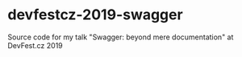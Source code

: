 # devfestcz-2019-swagger
Source code for my talk "Swagger: beyond mere documentation" at DevFest.cz 2019
